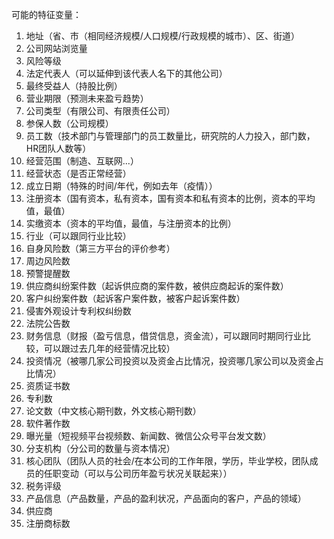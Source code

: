 可能的特征变量：

1. 地址（省、市（相同经济规模/人口规模/行政规模的城市）、区、街道）
2. 公司网站浏览量
3. 风险等级
4. 法定代表人（可以延伸到该代表人名下的其他公司）
5. 最终受益人（持股比例）
6. 营业期限（预测未来盈亏趋势）
7. 公司类型（有限公司、有限责任公司）
8. 参保人数（公司规模）
9. 员工数（技术部门与管理部门的员工数量比，研究院的人力投入，部门数，HR团队人数等）
10. 经营范围（制造、互联网...）
11. 经营状态（是否正常经营）
12. 成立日期（特殊的时间/年代，例如去年（疫情））
13. 注册资本（国有资本，私有资本，国有资本和私有资本的比例，资本的平均值，最值）
14. 实缴资本（资本的平均值，最值，与注册资本的比例）
15. 行业（可以跟同行业比较）
16. 自身风险数（第三方平台的评价参考）
17. 周边风险数
18. 预警提醒数
19. 供应商纠纷案件数（起诉供应商的案件数，被供应商起诉的案件数）
20. 客户纠纷案件数（起诉客户案件数，被客户起诉案件数）
21. 侵害外观设计专利权纠纷数
22. 法院公告数
23. 财务信息（财报（盈亏信息，借贷信息，资金流），可以跟同时期同行业比较，可以跟过去几年的经营情况比较）
24. 投资情况（被哪几家公司投资以及资金占比情况，投资哪几家公司以及资金占比情况）
25. 资质证书数
26. 专利数
27. 论文数（中文核心期刊数，外文核心期刊数）
28. 软件著作数
29. 曝光量（短视频平台视频数、新闻数、微信公众号平台发文数）
30. 分支机构（分公司的数量与资本情况）
31. 核心团队（团队人员的社会/在本公司的工作年限，学历，毕业学校，团队成员的任职变动（可以与公司历年盈亏状况关联起来））
32. 税务评级
33. 产品信息（产品数量，产品的盈利状况，产品面向的客户，产品的领域）
34. 供应商
35. 注册商标数